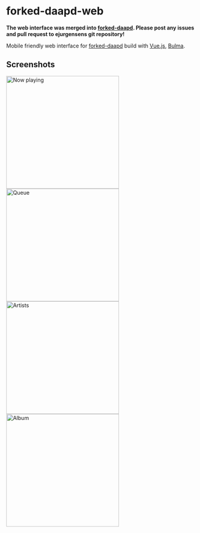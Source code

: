 # forked-daapd-web

**The web interface was merged into [forked-daapd](https://github.com/ejurgensen/forked-daapd). Please post any issues and pull request to ejurgensens git repository!**

Mobile friendly web interface for [forked-daapd](http://ejurgensen.github.io/forked-daapd/) build with [Vue.js](https://vuejs.org), [Bulma](http://bulma.io).

## Screenshots

<img src="docs/Screenshot-now-playing.png" width="300" alt="Now playing"> <img src="docs/Screenshot-queue.png" width="300" alt="Queue"> <img src="docs/Screenshot-artists.png" width="300" alt="Artists"> <img src="docs/Screenshot-album.png" width="300" alt="Album">

